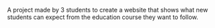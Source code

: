 A project made by 3 students to create a website that shows what new students can expect from the education course they want to follow.
